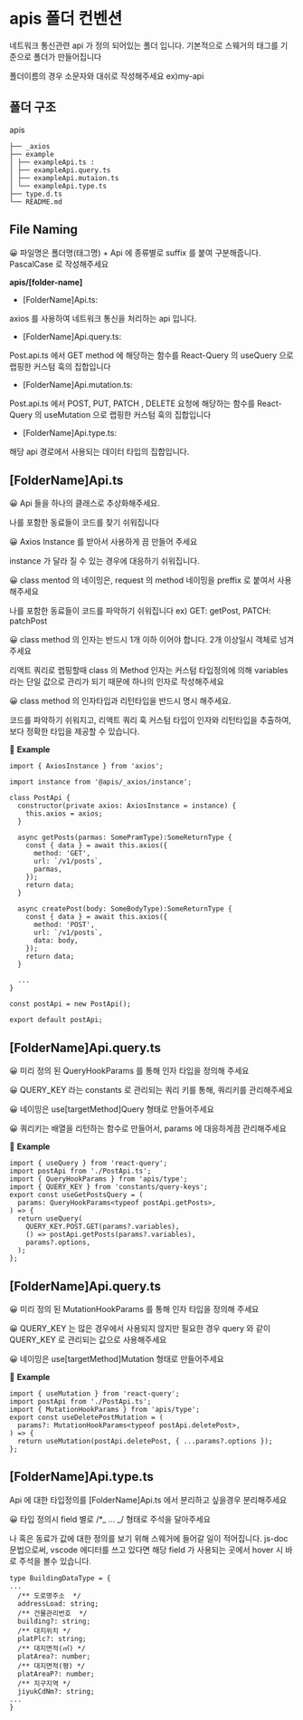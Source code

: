 # apis 폴더 컨벤션

네트워크 통신관련 api 가 정의 되어있는 폴더 입니다.
기본적으로 스웨거의 태그를 기준으로 폴더가 만들어집니다

폴더이름의 경우 소문자와 대쉬로 작성해주세요 ex)my-api

## 폴더 구조

apis

```
├── _axios
├── example
│ ├── exampleApi.ts :
│ ├── exampleApi.query.ts
│ ├── exampleApi.mutaion.ts
│ └── exampleApi.type.ts
├── type.d.ts
└── README.md
```

## File Naming

😀 파일명은 폴더명(태그명) + Api 에 종류별로 suffix 를 붙여 구분해줍니다. PascalCase 로 작성해주세요

**apis/[folder-name]**

- [FolderName]Api.ts:

axios 를 사용하여 네트워크 통신을 처리하는 api 입니다.

- [FolderName]Api.query.ts:

Post.api.ts 에서 GET method 에 해당하는 함수를 React-Query 의 useQuery 으로 랩핑한 커스텀 훅의 집합입니다

- [FolderName]Api.mutation.ts:

Post.api.ts 에서 POST, PUT, PATCH , DELETE 요청에 해당하는 함수를 React-Query 의 useMutation 으로 랩핑한 커스텀 훅의 집합입니다

- [FolderName]Api.type.ts:

해당 api 경로에서 사용되는 데이터 타입의 집합입니다.

## [FolderName]Api.ts

😀 Api 들을 하나의 클래스로 추상화해주세요.

나를 포함한 동료들이 코드를 찾기 쉬워집니다

😀 Axios Instance 를 받아서 사용하게 끔 만들어 주세요

instance 가 달라 질 수 있는 경우에 대응하기 쉬워집니다.

😀 class mentod 의 네이밍은, request 의 method 네이밍을 preffix 로 붙여서 사용해주세요

나를 포함한 동료들이 코드를 파악하기 쉬워집니다 ex) GET: getPost, PATCH: patchPost

😀 class method 의 인자는 반드시 1개 이하 이어야 합니다. 2개 이상일시 객체로 넘겨주세요

리액트 쿼리로 랩핑할때 class 의 Method 인자는 커스텀 타입정의에 의해 variables 라는 단일 값으로 관리가 되기 때문에 하나의 인자로 작성해주세요

😀 class method 의 인자타입과 리턴타입을 반드시 명시 해주세요.

코드를 파악하기 쉬워지고, 리액트 쿼리 훅 커스텀 타입이 인자와 리턴타입을 추출하여, 보다 정확한 타입을 제공할 수 있습니다.

🧭 **Example**

```tsx
import { AxiosInstance } from 'axios';

import instance from '@apis/_axios/instance';

class PostApi {
  constructor(private axios: AxiosInstance = instance) {
    this.axios = axios;
  }

  async getPosts(parmas: SomePramType):SomeReturnType {
    const { data } = await this.axios({
      method: 'GET',
      url: `/v1/posts`,
      parmas,
    });
    return data;
  }

  async createPost(body: SomeBodyType):SomeReturnType {
    const { data } = await this.axios({
      method: 'POST',
      url: `/v1/posts`,
      data: body,
    });
    return data;
  }

  ...
}

const postApi = new PostApi();

export default postApi;
```

## [FolderName]Api.query.ts

😀 미리 정의 된 QueryHookParams 를 통해 인자 타입을 정의해 주세요

😀 QUERY_KEY 라는 constants 로 관리되는 쿼리 키를 통해, 쿼리키를 관리해주세요

😀 네이밍은 use[targetMethod]Query 형태로 만들어주세요

😀 쿼리키는 배열을 리턴하는 함수로 만들어서, params 에 대응하게끔 관리해주세요

🧭 **Example**

```tsx
import { useQuery } from 'react-query';
import postApi from './PostApi.ts';
import { QueryHookParams } from 'apis/type';
import { QUERY_KEY } from 'constants/query-keys';
export const useGetPostsQuery = (
  params: QueryHookParams<typeof postApi.getPosts>,
) => {
  return useQuery(
    QUERY_KEY.POST.GET(params?.variables),
    () => postApi.getPosts(params?.variables),
    params?.options,
  );
};
```

## [FolderName]Api.query.ts

😀 미리 정의 된 MutationHookParams 를 통해 인자 타입을 정의해 주세요

😀 QUERY_KEY 는 많은 경우에서 사용되지 않지만 필요한 경우 query 와 같이 QUERY_KEY 로 관리되는 값으로 사용해주세요

😀 네이밍은 use[targetMethod]Mutation 형태로 만들어주세요

🧭 **Example**

```tsx
import { useMutation } from 'react-query';
import postApi from './PostApi.ts';
import { MutationHookParams } from 'apis/type';
export const useDeletePostMutation = (
  params?: MutationHookParams<typeof postApi.deletePost>,
) => {
  return useMutation(postApi.deletePost, { ...params?.options });
};
```

## [FolderName]Api.type.ts

Api 에 대한 타입정의를 [FolderName]Api.ts 에서 분리하고 싶을경우 분리해주세요

😀 타입 정의시 field 별로 /\*_ ... _/ 형태로 주석을 달아주세요

나 혹은 동료가 값에 대한 정의를 보기 위해 스웨거에 들어갈 일이 적어집니다. js-doc 문법으로써, vscode 에디터를 쓰고 있다면 해당 field 가 사용되는 곳에서 hover 시 바로 주석을 볼수 있습니다.

```tsx
type BuildingDataType = {
...
  /** 도로명주소  */
  addressLoad: string;
  /** 건물관리번호  */
  building?: string;
  /** 대지위치 */
  platPlc?: string;
  /** 대지면적(㎡) */
  platArea?: number;
  /** 대지면적(평) */
  platAreaP?: number;
  /** 지구지역 */
  jiyukCdNm?: string;
...
}

```
